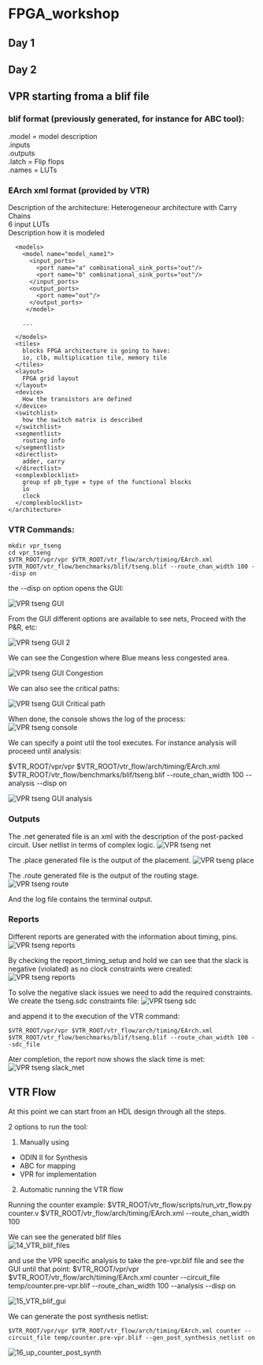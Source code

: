 # FPGA_workshop
## Day 1

## Day 2

## VPR starting froma a blif file

### blif format (previously generated, for instance for ABC tool):
.model = model description  
.inputs  
.outputs  
.latch = Flip flops  
.names = LUTs  

### EArch xml format (provided by VTR)
Description of the architecture: Heterogeneour architecture with Carry Chains  
6 input LUTs  
Description how it is modeled  
    <architecture>  

      <models>
        <model name="model_name1">
          <input_ports>
            <port name="a" combinational_sink_ports="out"/>
            <port name="b" combinational_sink_ports="out"/>
          </input_ports>
          <output_ports>
            <port name="out"/>
          </output_ports>
         </model>
        
        ...
        
      </models>
      <tiles>
        blocks FPGA architecture is going to have: 
        io, clb, multiplication tile, memory tile
      </tiles>
      <layout>
        FPGA grid layout
      </layout>
      <device>
        How the transistors are defined
      </device>
      <switchlist>
        how the switch matrix is described
      </switchlist>
      <segmentlist>
        routing info
      </segmentlist>
      <directlist>
        adder, carry
      </directlist>
      <complexblocklist>
        group of pb_type = type of the functional blocks
        io
        clock
      </complexblocklist>
    </architecture>
        
### VTR Commands:

    mkdir vpr_tseng
    cd vpr_tseng
    $VTR_ROOT/vpr/vpr $VTR_ROOT/vtr_flow/arch/timing/EArch.xml $VTR_ROOT/vtr_flow/benchmarks/blif/tseng.blif --route_chan_width 100 --disp on

the --disp on option opens the GUI:  

![VPR tseng GUI](/images/day2/01_VPR_GUI.JPG)

From the GUI different options are available to see nets, Proceed with the P&R, etc:

![VPR tseng GUI 2](/images/day2/02_VPR_GUI.JPG)

We can see the Congestion where Blue means less congested area.

![VPR tseng GUI Congestion](/images/day2/03_VPR_GUI_Congestion.JPG)

We can also see the critical paths:

![VPR tseng GUI Critical path](/images/day2/04_VPR_GUI_critical_path.JPG)

When done, the console shows the log of the process:
![VPR tseng console](/images/day2/05_VPR_console_done.JPG)


We can specify a point util the tool executes. For instance analysis will proceed until analysis:

  $VTR_ROOT/vpr/vpr $VTR_ROOT/vtr_flow/arch/timing/EArch.xml $VTR_ROOT/vtr_flow/benchmarks/blif/tseng.blif --route_chan_width 100 --analysis --disp on

![VPR tseng GUI analysis](/images/day2/06_VPR_analysis.JPG)

### Outputs  

The .net generated file is an xml with the description of the post-packed circuit. User netlist in terms of complex logic.
![VPR tseng net](/images/day2/07_VPR_tseng_net_out.JPG)

The .place generated file is the output of the placement.
![VPR tseng place](/images/day2/08_VPR_tseng_place_out.JPG)

The .route generated file is the output of the routing stage.
![VPR tseng route](/images/day2/09_VPR_tseng_route_out.JPG)

And the log file contains the terminal output.


### Reports

Different reports are generated with the information about timing, pins.
![VPR tseng reports](/images/day2/10_VPR_reports.JPG)

By checking the report_timing_setup and hold we can see that the slack is negative (violated) as no clock constraints were created:  
![VPR tseng reports](/images/day2/11_VPR_report_timing_slack_violated.JPG)


To solve the negative slack issues we need to add the required constraints.  
We create the tseng.sdc constraints file:
![VPR tseng sdc](/images/day2/12_VPR_sdc_constraints.JPG)

and append it to the execution of the VTR command:

    $VTR_ROOT/vpr/vpr $VTR_ROOT/vtr_flow/arch/timing/EArch.xml $VTR_ROOT/vtr_flow/benchmarks/blif/tseng.blif --route_chan_width 100 --sdc_file 

Ater completion, the report now shows the slack time is met:  
![VPR tseng slack_met](/images/day2/13_VPR_slack_met.JPG)


## VTR Flow

At this point we can start from an HDL design through all the steps.  

2 options to run the tool:
1. Manually using 
- ODIN II for Synthesis
- ABC for mapping
- VPR for implementation 
2. Automatic running the VTR flow

Running the counter example:
    $VTR_ROOT/vtr_flow/scripts/run_vtr_flow.py counter.v $VTR_ROOT/vtr_flow/arch/timing/EArch.xml --route_chan_width 100

We can see the generated blif files  
![14_VTR_blif_files](/images/day2/14_VTR_blif_files.JPG)

and use the VPR specific analysis to take the pre-vpr.blif file and see the GUI until that point:
    $VTR_ROOT/vpr/vpr $VTR_ROOT/vtr_flow/arch/timing/EArch.xml counter --circuit_file temp/counter.pre-vpr.blif  --route_chan_width 100 --analysis --disp on

![15_VTR_blif_gui](/images/day2/15_VTR_blif_gui.JPG)

We can generate the post synthesis netlist:

    $VTR_ROOT/vpr/vpr $VTR_ROOT/vtr_flow/arch/timing/EArch.xml counter --circuit_file temp/counter.pre-vpr.blif --gen_post_synthesis_netlist on
    
![16_up_counter_post_synth](/images/day2/16_up_counter_post_synth.JPG)



